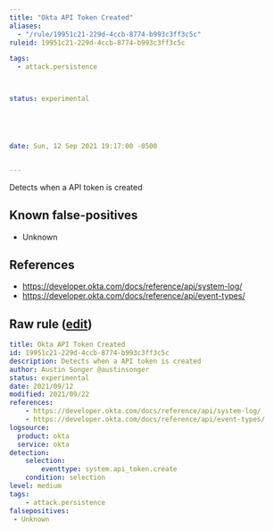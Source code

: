 ```yaml
---
title: "Okta API Token Created"
aliases:
  - "/rule/19951c21-229d-4ccb-8774-b993c3ff3c5c"
ruleid: 19951c21-229d-4ccb-8774-b993c3ff3c5c

tags:
  - attack.persistence



status: experimental





date: Sun, 12 Sep 2021 19:17:00 -0500


---
```


Detects when a API token is created

<!--more-->


## Known false-positives

* Unknown



## References

* https://developer.okta.com/docs/reference/api/system-log/
* https://developer.okta.com/docs/reference/api/event-types/


## Raw rule ([edit](https://github.com/SigmaHQ/sigma/edit/master/rules/cloud/okta/okta_api_token_created.yml))
```yaml
title: Okta API Token Created
id: 19951c21-229d-4ccb-8774-b993c3ff3c5c
description: Detects when a API token is created
author: Austin Songer @austinsonger
status: experimental
date: 2021/09/12
modified: 2021/09/22
references:
    - https://developer.okta.com/docs/reference/api/system-log/
    - https://developer.okta.com/docs/reference/api/event-types/
logsource:
  product: okta
  service: okta
detection:
    selection:
        eventtype: system.api_token.create
    condition: selection
level: medium
tags:
    - attack.persistence
falsepositives:
 - Unknown


```
